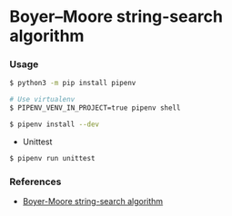 Boyer–Moore string-search algorithm
===

### Usage

```bash
$ python3 -m pip install pipenv

# Use virtualenv
$ PIPENV_VENV_IN_PROJECT=true pipenv shell

$ pipenv install --dev
```

- Unittest

```bash
$ pipenv run unittest
```

### References

- [Boyer-Moore string-search algorithm](https://en.wikipedia.org/wiki/Boyer%E2%80%93Moore_string-search_algorithm)
